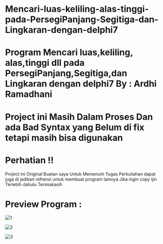 # Mencari-luas-keliling-alas-tinggi-pada-PersegiPanjang-Segitiga-dan-Lingkaran-dengan-delphi7
# Program Mencari luas,keliling, alas,tinggi dll pada PersegiPanjang,Segitiga,dan Lingkaran dengan delphi7 By : Ardhi Ramadhani


# Project ini Masih Dalam Proses Dan ada Bad Syntax yang Belum di fix tetapi masih bisa digunakan


# Perhatian !!
Project ini Original Buatan saya Untuk Memenuhi Tugas Perkuliahan dapat juga di jadikan refrensi untuk membuat program lainnya Jika ingin copy Ijin Terlebih dahulu Terimakasih 

# Preview Program :
![1](https://user-images.githubusercontent.com/56034940/86614953-fb1ed180-bfdd-11ea-8128-6d4453b206f3.jpg)

![2](https://user-images.githubusercontent.com/56034940/86615118-39b48c00-bfde-11ea-83ec-f32c47c5d757.jpg)

![3](https://user-images.githubusercontent.com/56034940/86615126-3c16e600-bfde-11ea-9176-aed27101a248.jpg)
